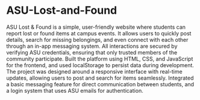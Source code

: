 # ASU-Lost-and-Found
ASU Lost & Found is a simple, user-friendly website where students can report lost or found items at campus events. It allows users to quickly post details, search for missing belongings, and even connect with each other through an in-app messaging system. All interactions are secured by verifying ASU credentials, ensuring that only trusted members of the community participate.
Built the platform using HTML, CSS, and JavaScript for the frontend, and used localStorage to persist data during development. The project was designed around a responsive interface with real-time updates, allowing users to post and search for items seamlessly. Integrated a basic messaging feature for direct communication between students, and a login system that uses ASU emails for authentication.


